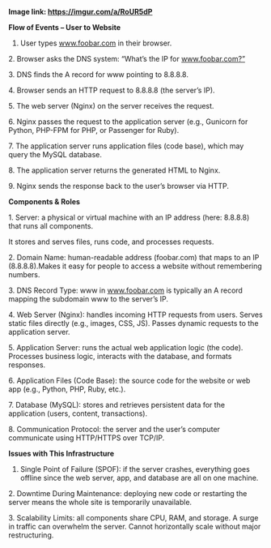**Image link: https://imgur.com/a/RoUR5dP**



**Flow of Events – User to Website**



1. User types www.foobar.com in their browser.



2\. Browser asks the DNS system: “What’s the IP for www.foobar.com?”



3\. DNS finds the A record for www pointing to 8.8.8.8.



4\. Browser sends an HTTP request to 8.8.8.8 (the server’s IP).



5\. The web server (Nginx) on the server receives the request.



6\. Nginx passes the request to the application server (e.g., Gunicorn for Python, PHP-FPM for PHP, or Passenger for Ruby).



7\. The application server runs application files (code base), which may query the MySQL database.



8\. The application server returns the generated HTML to Nginx.



9\. Nginx sends the response back to the user’s browser via HTTP.





**Components \& Roles**

1\. Server: a physical or virtual machine with an IP address (here: 8.8.8.8) that runs all components.

It stores and serves files, runs code, and processes requests.



2\. Domain Name: human-readable address (foobar.com) that maps to an IP (8.8.8.8).Makes it easy for people to access a website without remembering numbers.



3\. DNS Record Type: www in www.foobar.com is typically an A record mapping the subdomain www to the server’s IP.



4\. Web Server (Nginx): handles incoming HTTP requests from users. Serves static files directly (e.g., images, CSS, JS). Passes dynamic requests to the application server.



5\. Application Server: runs the actual web application logic (the code). Processes business logic, interacts with the database, and formats responses.



6\. Application Files (Code Base): the source code for the website or web app (e.g., Python, PHP, Ruby, etc.).



7\. Database (MySQL): stores and retrieves persistent data for the application (users, content, transactions).



8\. Communication Protocol: the server and the user’s computer communicate using HTTP/HTTPS over TCP/IP.





**Issues with This Infrastructure**

1. Single Point of Failure (SPOF): if the server crashes, everything goes offline since the web server, app, and database are all on one machine.



2\. Downtime During Maintenance: deploying new code or restarting the server means the whole site is temporarily unavailable.



3\. Scalability Limits: all components share CPU, RAM, and storage. A surge in traffic can overwhelm the server. Cannot horizontally scale without major restructuring.

